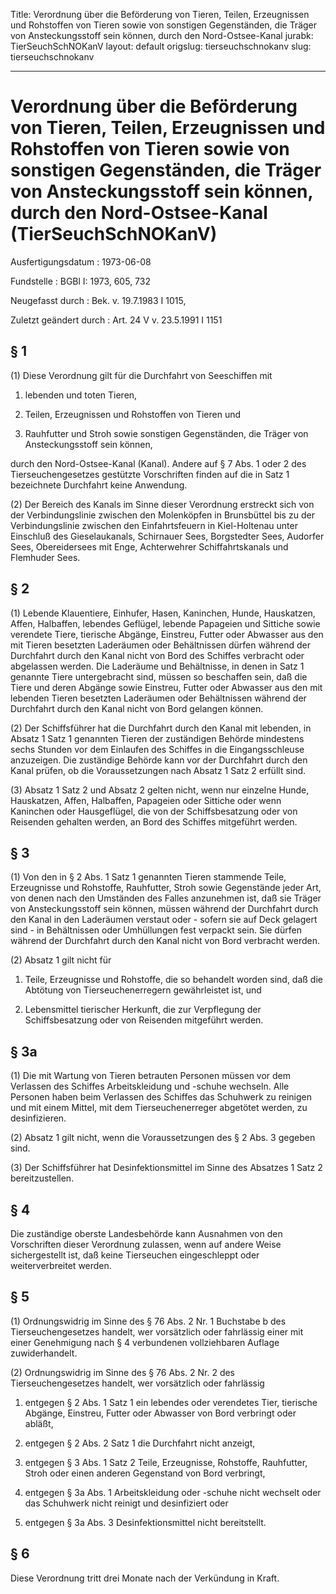 Title: Verordnung über die Beförderung von Tieren, Teilen, Erzeugnissen und Rohstoffen
  von Tieren sowie von sonstigen Gegenständen, die Träger von Ansteckungsstoff sein
  können, durch den Nord-Ostsee-Kanal
jurabk: TierSeuchSchNOKanV
layout: default
origslug: tierseuchschnokanv
slug: tierseuchschnokanv

---

# Verordnung über die Beförderung von Tieren, Teilen, Erzeugnissen und Rohstoffen von Tieren sowie von sonstigen Gegenständen, die Träger von Ansteckungsstoff sein können, durch den Nord-Ostsee-Kanal (TierSeuchSchNOKanV)

Ausfertigungsdatum
:   1973-06-08

Fundstelle
:   BGBl I: 1973, 605, 732

Neugefasst durch
:   Bek. v. 19.7.1983 I 1015,

Zuletzt geändert durch
:   Art. 24 V v. 23.5.1991 I 1151


## § 1

(1) Diese Verordnung gilt für die Durchfahrt von Seeschiffen mit

1.  lebenden und toten Tieren,


2.  Teilen, Erzeugnissen und Rohstoffen von Tieren und


3.  Rauhfutter und Stroh sowie sonstigen Gegenständen, die Träger von
    Ansteckungsstoff sein können,



durch den Nord-Ostsee-Kanal (Kanal). Andere auf § 7 Abs. 1 oder 2 des
Tierseuchengesetzes gestützte Vorschriften finden auf die in Satz 1
bezeichnete Durchfahrt keine Anwendung.

(2) Der Bereich des Kanals im Sinne dieser Verordnung erstreckt sich
von der Verbindungslinie zwischen den Molenköpfen in Brunsbüttel bis
zu der Verbindungslinie zwischen den Einfahrtsfeuern in Kiel-Holtenau
unter Einschluß des Gieselaukanals, Schirnauer Sees, Borgstedter Sees,
Audorfer Sees, Obereidersees mit Enge, Achterwehrer Schiffahrtskanals
und Flemhuder Sees.


## § 2

(1) Lebende Klauentiere, Einhufer, Hasen, Kaninchen, Hunde,
Hauskatzen, Affen, Halbaffen, lebendes Geflügel, lebende Papageien und
Sittiche sowie verendete Tiere, tierische Abgänge, Einstreu, Futter
oder Abwasser aus den mit Tieren besetzten Laderäumen oder
Behältnissen dürfen während der Durchfahrt durch den Kanal nicht von
Bord des Schiffes verbracht oder abgelassen werden. Die Laderäume und
Behältnisse, in denen in Satz 1 genannte Tiere untergebracht sind,
müssen so beschaffen sein, daß die Tiere und deren Abgänge sowie
Einstreu, Futter oder Abwasser aus den mit lebenden Tieren besetzten
Laderäumen oder Behältnissen während der Durchfahrt durch den Kanal
nicht von Bord gelangen können.

(2) Der Schiffsführer hat die Durchfahrt durch den Kanal mit lebenden,
in Absatz 1 Satz 1 genannten Tieren der zuständigen Behörde mindestens
sechs Stunden vor dem Einlaufen des Schiffes in die Eingangsschleuse
anzuzeigen. Die zuständige Behörde kann vor der Durchfahrt durch den
Kanal prüfen, ob die Voraussetzungen nach Absatz 1 Satz 2 erfüllt
sind.

(3) Absatz 1 Satz 2 und Absatz 2 gelten nicht, wenn nur einzelne
Hunde, Hauskatzen, Affen, Halbaffen, Papageien oder Sittiche oder wenn
Kaninchen oder Hausgeflügel, die von der Schiffsbesatzung oder von
Reisenden gehalten werden, an Bord des Schiffes mitgeführt werden.


## § 3

(1) Von den in § 2 Abs. 1 Satz 1 genannten Tieren stammende Teile,
Erzeugnisse und Rohstoffe, Rauhfutter, Stroh sowie Gegenstände jeder
Art, von denen nach den Umständen des Falles anzunehmen ist, daß sie
Träger von Ansteckungsstoff sein können, müssen während der Durchfahrt
durch den Kanal in den Laderäumen verstaut oder - sofern sie auf Deck
gelagert sind - in Behältnissen oder Umhüllungen fest verpackt sein.
Sie dürfen während der Durchfahrt durch den Kanal nicht von Bord
verbracht werden.

(2) Absatz 1 gilt nicht für

1.  Teile, Erzeugnisse und Rohstoffe, die so behandelt worden sind, daß
    die Abtötung von Tierseuchenerregern gewährleistet ist, und


2.  Lebensmittel tierischer Herkunft, die zur Verpflegung der
    Schiffsbesatzung oder von Reisenden mitgeführt werden.





## § 3a

(1) Die mit Wartung von Tieren betrauten Personen müssen vor dem
Verlassen des Schiffes Arbeitskleidung und -schuhe wechseln. Alle
Personen haben beim Verlassen des Schiffes das Schuhwerk zu reinigen
und mit einem Mittel, mit dem Tierseuchenerreger abgetötet werden, zu
desinfizieren.

(2) Absatz 1 gilt nicht, wenn die Voraussetzungen des § 2 Abs. 3
gegeben sind.

(3) Der Schiffsführer hat Desinfektionsmittel im Sinne des Absatzes 1
Satz 2 bereitzustellen.


## § 4

Die zuständige oberste Landesbehörde kann Ausnahmen von den
Vorschriften dieser Verordnung zulassen, wenn auf andere Weise
sichergestellt ist, daß keine Tierseuchen eingeschleppt oder
weiterverbreitet werden.


## § 5

(1) Ordnungswidrig im Sinne des § 76 Abs. 2 Nr. 1 Buchstabe b des
Tierseuchengesetzes handelt, wer vorsätzlich oder fahrlässig einer mit
einer Genehmigung nach § 4 verbundenen vollziehbaren Auflage
zuwiderhandelt.

(2) Ordnungswidrig im Sinne des § 76 Abs. 2 Nr. 2 des
Tierseuchengesetzes handelt, wer vorsätzlich oder fahrlässig

1.  entgegen § 2 Abs. 1 Satz 1 ein lebendes oder verendetes Tier,
    tierische Abgänge, Einstreu, Futter oder Abwasser von Bord verbringt
    oder abläßt,


2.  entgegen § 2 Abs. 2 Satz 1 die Durchfahrt nicht anzeigt,


3.  entgegen § 3 Abs. 1 Satz 2 Teile, Erzeugnisse, Rohstoffe, Rauhfutter,
    Stroh oder einen anderen Gegenstand von Bord verbringt,


4.  entgegen § 3a Abs. 1 Arbeitskleidung oder -schuhe nicht wechselt oder
    das Schuhwerk nicht reinigt und desinfiziert oder


5.  entgegen § 3a Abs. 3 Desinfektionsmittel nicht bereitstellt.





## § 6

Diese Verordnung tritt drei Monate nach der Verkündung in Kraft.

